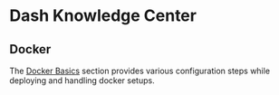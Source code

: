 
# Dash Knowledge Center
## Docker

The [Docker Basics](content/docker/overview) section provides various configuration steps while deploying and handling docker setups.


